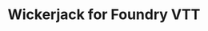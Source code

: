 ---
title: Wickerjack for Foundry VTT
subtitle: 
image: wickerjack_foundry.jpg
alt_image: 
alt: Hidden 
product_link: https://cryptwright.itch.io/wickerjack-foundryvtt-module
selling_site: ItchIO
---
